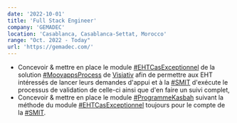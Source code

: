 ```yaml
---
date: '2022-10-01'
title: 'Full Stack Engineer'
company: 'GEMADEC'
location: 'Casablanca, Casablanca-Settat, Morocco'
range: "Oct. 2022 - Today"
url: 'https://gemadec.com/'
---
```


- Concevoir & mettre en place le module [#EHTCasExceptionnel]() de la solution [#MoovappsProcess](https://moovapps.com) de [Visiativ](https://visiativ.com) afin de permettre aux EHT intéressés de lancer leurs demandes d'appui et à la [#SMIT](https://smit.gov.ma) d'exécute le processus de validation de celle-ci ainsi que d'en faire un suivi complet,
- Concevoir & mettre en place le module [#ProgrammeKasbah]() suivant la méthode du module [#EHTCasExceptionnel]() toujours pour le compte de la [#SMIT](https://smit.gov.ma).
